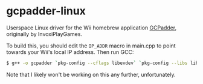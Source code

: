 # gcpadder-linux
Userspace Linux driver for the Wii homebrew application [GCPadder](https://github.com/InvoxiPlayGames/GCPadder), originally by InvoxiPlayGames.

To build this, you should edit the `IP_ADDR` macro in main.cpp to point towards your Wii's local IP address. Then run GCC:
```sh
$ g++ -o gcpadder `pkg-config --cflags libevdev` `pkg-config --libs libevdev` main.cpp
```

Note that I likely won't be working on this any further, unfortunately.